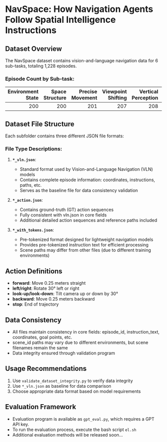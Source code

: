 # NavSpace:  How Navigation Agents Follow Spatial Intelligence Instructions

## Dataset Overview
The NavSpace dataset contains vision-and-language navigation data for 6 sub-tasks, totaling 1,228 episodes.

### Episode Count by Sub-task:

| Environment State | Space Structure | Precise Movement | Viewpoint Shifting | Vertical Perception | Spatial Relationship | Total |
|------------------:|----------------:|-----------------:|-------------------:|--------------------:|---------------------:|------:|
| 200               | 200             | 201              | 207                | 208                 | 212                  | **1,228** |

## Dataset File Structure
Each subfolder contains three different JSON file formats:

### File Type Descriptions:
1. **`*_vln.json`**: 
   - Standard format used by Vision-and-Language Navigation (VLN) models
   - Contains complete episode information: coordinates, instructions, paths, etc.
   - Serves as the baseline file for data consistency validation

2. **`*_action.json`**: 
   - Contains ground-truth (GT) action sequences
   - Fully consistent with vln.json in core fields
   - Additional detailed action sequences and reference paths included

3. **`*_with_tokens.json`**: 
   - Pre-tokenized format designed for lightweight navigation models
   - Provides pre-tokenized instruction text for efficient processing
   - Scene paths may differ from other files (due to different training environments)

## Action Definitions
- **forward**: Move 0.25 meters straight
- **left/right**: Rotate 30° left or right
- **look-up/look-down**: Tilt camera up or down by 30°
- **backward**: Move 0.25 meters backward
- **stop**: End of trajectory

## Data Consistency
- All files maintain consistency in core fields: episode_id, instruction_text, coordinates, goal points, etc.
- scene_id paths may vary due to different environments, but scene filenames remain the same
- Data integrity ensured through validation program

## Usage Recommendations
1. Use `validate_dataset_integrity.py` to verify data integrity
2. Use `*_vln.json` as baseline for data comparison
3. Choose appropriate data format based on model requirements

## Evaluation Framework
- Evaluation program is available as `gpt_eval.py`, which requires a GPT API key.
- To run the evaluation process, execute the bash script `el.sh`
- Additional evaluation methods will be released soon...
